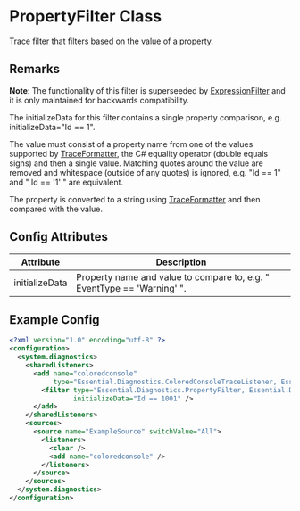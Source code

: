 # PropertyFilter Class

Trace filter that filters based on the value of a property.

## Remarks

**Note**: The functionality of this filter is superseeded by [ExpressionFilter](ExpressionFilter.md) and it is only maintained for backwards compatibility.

The initializeData for this filter contains a single property comparison, e.g. initializeData="Id == 1".

The value must consist of a property name from one of the values supported by [TraceFormatter](TraceFormatter.md), the C# equality operator (double equals signs) and then a single value. Matching quotes around the value are removed and whitespace (outside of any quotes) is ignored, e.g. "Id == 1" and " Id == '1' " are equivalent.

The property is converted to a string using [TraceFormatter](TraceFormatter.md) and then compared with the value.
	
## Config Attributes

| Attribute | Description |
| --------- | ----------- |
| initializeData | Property name and value to compare to, e.g. " EventType == 'Warning' ". |

## Example Config

```xml
<?xml version="1.0" encoding="utf-8" ?>
<configuration>
  <system.diagnostics>
    <sharedListeners>
      <add name="coloredconsole"
           type="Essential.Diagnostics.ColoredConsoleTraceListener, Essential.Diagnostics">
        <filter type="Essential.Diagnostics.PropertyFilter, Essential.Diagnostics"
                initializeData="Id == 1001" />
      </add>
    </sharedListeners>
    <sources>
      <source name="ExampleSource" switchValue="All">
        <listeners>
          <clear />
          <add name="coloredconsole" />
        </listeners>
      </source>
    </sources>
  </system.diagnostics>
</configuration>
```
